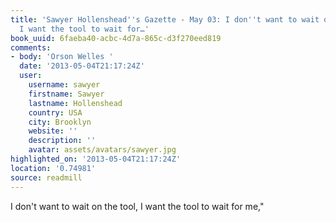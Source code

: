 ```yaml
---
title: 'Sawyer Hollenshead''s Gazette - May 03: I don''t want to wait on the tool,
  I want the tool to wait for…'
book_uuid: 6faeba40-acbc-4d7a-865c-d3f270eed819
comments:
- body: 'Orson Welles '
  date: '2013-05-04T21:17:24Z'
  user:
    username: sawyer
    firstname: Sawyer
    lastname: Hollenshead
    country: USA
    city: Brooklyn
    website: ''
    description: ''
    avatar: assets/avatars/sawyer.jpg
highlighted_on: '2013-05-04T21:17:24Z'
location: '0.74981'
source: readmill
---
```


I don't want to wait on the tool, I want the tool to wait for me,"